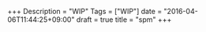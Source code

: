 +++
Description = "WIP"
Tags = ["WIP"]
date = "2016-04-06T11:44:25+09:00"
draft = true
title = "spm"
+++

